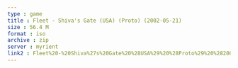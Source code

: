 ```yaml
---
type : game
title : Fleet - Shiva's Gate (USA) (Proto) (2002-05-21)
size : 56.4 M
format : iso
archive : zip
server : myrient
link2 : Fleet%20-%20Shiva%27s%20Gate%20%28USA%29%20%28Proto%29%20%282002-05-21%29
---
```

